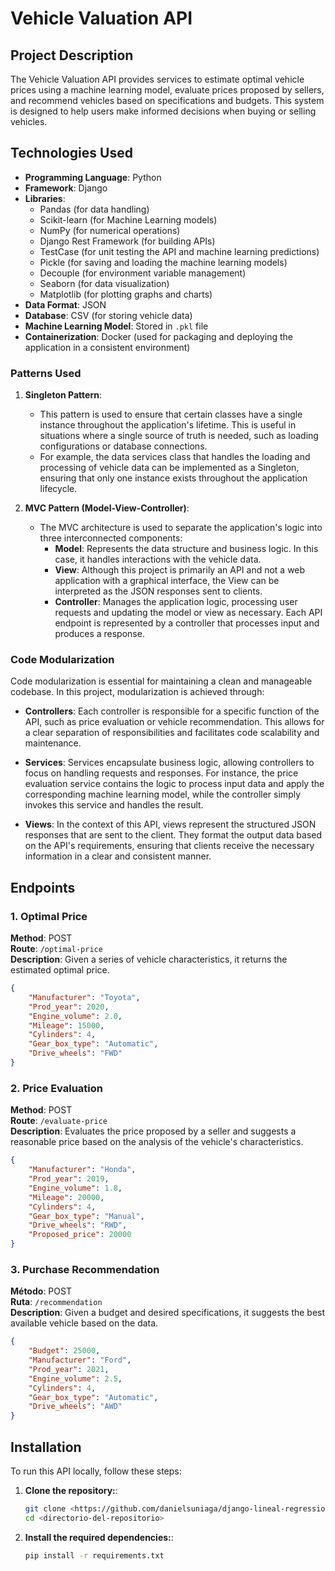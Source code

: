 # Vehicle Valuation API

## Project Description

The Vehicle Valuation API provides services to estimate optimal vehicle prices using a machine learning model, evaluate prices proposed by sellers, and recommend vehicles based on specifications and budgets. This system is designed to help users make informed decisions when buying or selling vehicles.

## Technologies Used

- **Programming Language**: Python
- **Framework**: Django
- **Libraries**:
  - Pandas (for data handling)
  - Scikit-learn (for Machine Learning models)
  - NumPy (for numerical operations)
  - Django Rest Framework (for building APIs)
  - TestCase (for unit testing the API and machine learning predictions)
  - Pickle (for saving and loading the machine learning models)
  - Decouple (for environment variable management)
  - Seaborn (for data visualization)
  - Matplotlib (for plotting graphs and charts)
- **Data Format**: JSON
- **Database**: CSV (for storing vehicle data)
- **Machine Learning Model**: Stored in `.pkl` file
- **Containerization**: Docker (used for packaging and deploying the application in a consistent environment)

### Patterns Used

1. **Singleton Pattern**:
   - This pattern is used to ensure that certain classes have a single instance throughout the application's lifetime. This is useful in situations where a single source of truth is needed, such as loading configurations or database connections.
   - For example, the data services class that handles the loading and processing of vehicle data can be implemented as a Singleton, ensuring that only one instance exists throughout the application lifecycle.

2. **MVC Pattern (Model-View-Controller)**:
   - The MVC architecture is used to separate the application's logic into three interconnected components:
     - **Model**: Represents the data structure and business logic. In this case, it handles interactions with the vehicle data.
     - **View**: Although this project is primarily an API and not a web application with a graphical interface, the View can be interpreted as the JSON responses sent to clients.
     - **Controller**: Manages the application logic, processing user requests and updating the model or view as necessary. Each API endpoint is represented by a controller that processes input and produces a response.

### Code Modularization

Code modularization is essential for maintaining a clean and manageable codebase. In this project, modularization is achieved through:

- **Controllers**: Each controller is responsible for a specific function of the API, such as price evaluation or vehicle recommendation. This allows for a clear separation of responsibilities and facilitates code scalability and maintenance.

- **Services**: Services encapsulate business logic, allowing controllers to focus on handling requests and responses. For instance, the price evaluation service contains the logic to process input data and apply the corresponding machine learning model, while the controller simply invokes this service and handles the result.

- **Views**: In the context of this API, views represent the structured JSON responses that are sent to the client. They format the output data based on the API's requirements, ensuring that clients receive the necessary information in a clear and consistent manner.


## Endpoints

### 1. Optimal Price

**Method**: POST  
**Route**: `/optimal-price`  
**Description**: Given a series of vehicle characteristics, it returns the estimated optimal price.

```json
{
    "Manufacturer": "Toyota",
    "Prod_year": 2020,
    "Engine_volume": 2.0,
    "Mileage": 15000,
    "Cylinders": 4,
    "Gear_box_type": "Automatic",
    "Drive_wheels": "FWD"
}
```


### 2. Price Evaluation

**Method**: POST  
**Route**: `/evaluate-price`  
**Description**: Evaluates the price proposed by a seller and suggests a reasonable price based on the analysis of the vehicle's characteristics.


```json
{
    "Manufacturer": "Honda",
    "Prod_year": 2019,
    "Engine_volume": 1.8,
    "Mileage": 20000,
    "Cylinders": 4,
    "Gear_box_type": "Manual",
    "Drive_wheels": "RWD",
    "Proposed_price": 20000
}
```

### 3. Purchase Recommendation

**Método**: POST  
**Ruta**: `/recommendation`  
**Description**: Given a budget and desired specifications, it suggests the best available vehicle based on the data.

```json
{
    "Budget": 25000,
    "Manufacturer": "Ford",
    "Prod_year": 2021,
    "Engine_volume": 2.5,
    "Cylinders": 4,
    "Gear_box_type": "Automatic",
    "Drive_wheels": "AWD"
}

```

## Installation

To run this API locally, follow these steps:

1. **Clone the repository:**:

   ```bash
   git clone <https://github.com/danielsuniaga/django-lineal-regression/>
   cd <directorio-del-repositorio>

2. **Install the required dependencies:**:

   ```bash
   pip install -r requirements.txt